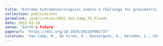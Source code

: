 ```yaml
---
title: "Extreme hydrometeorological events a challenge for gravimetric and seismology networks"
collection: publications
permalink: /publication/2022_Van_Camp_FE_Floods
date: 2022-03-28
venue: 'Earth's Future'
paperurl: 'https://doi.org/10.1029/2022EF002737'
citation: 'Van Camp, M., de Viron, O., Dassargues, A., Delobbe, L., Chanard, K., & Gobron, K. (2022). &quot;Extreme hydrometeorological events, a challenge for gravimetric and seismology networks.&quot; <i>Earth's Future</i>. 10(4).'
---
```

